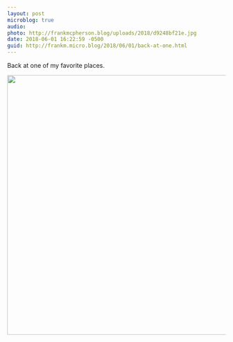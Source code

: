 ```yaml
---
layout: post
microblog: true
audio: 
photo: http://frankmcpherson.blog/uploads/2018/d9248bf21e.jpg
date: 2018-06-01 16:22:59 -0500
guid: http://frankm.micro.blog/2018/06/01/back-at-one.html
---
```

Back at one of my favorite places. 



<img src="http://frankmcpherson.blog/uploads/2018/d9248bf21e.jpg" width="600" height="600" />
